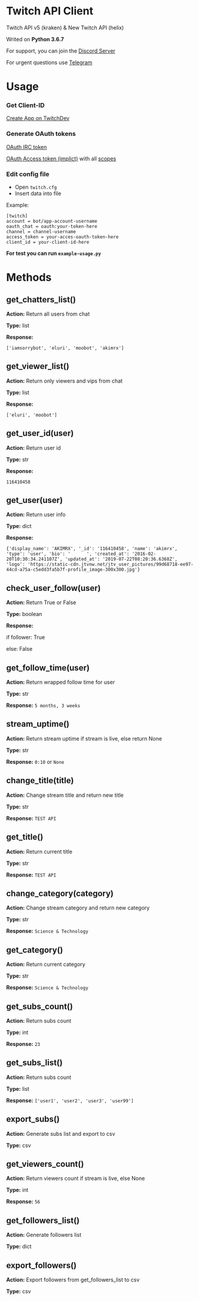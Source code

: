 Twitch API Client
=================

Twitch API v5 (kraken) & New Twitch API (helix)

Writed on **Python 3.6.7**

For support, you can join the [Discord Server](https://discordapp.com/invite/8CtkuDZ)

For urgent questions use [Telegram](https://t.me/akimrx)

Usage
==============================================
### Get Client-ID

[Create App on TwitchDev](https://glass.twitch.tv/console/apps)

### Generate OAuth tokens

[OAuth IRC token](https://twitchapps.com/tmi/)

[OAuth Access token (implict)](https://dev.twitch.tv/docs/authentication/getting-tokens-oauth/#oauth-implicit-code-flow) with all [scopes](https://dev.twitch.tv/docs/authentication/#scopes)


### Edit config file

* Open `twitch.cfg`
* Insert data into file

Example:
```
[twitch]
account = bot/app-account-username
oauth_chat = oauth:your-token-here
channel = channel-username
access_token = your-acces-oauth-token-here
client_id = your-client-id-here
```

**For test you can run `example-usage.py`**

Methods
==============================================

## get_chatters_list()
**Action:** Return all users from chat

**Type:** list

**Response:**
```
['iamsorrybot', 'eluri', 'moobot', 'akimrx']
```

## get_viewer_list()
**Action:** Return only viewers and vips from chat

**Type:** list

**Response:**
```
['eluri', 'moobot']
```

## get_user_id(user)
**Action:** Return user id

**Type:** str

**Response:**
```
116410458
```

## get_user(user)
**Action:** Return user info

**Type:** dict

**Response:**
```
{'display_name': 'AKIMRX', '_id': '116410458', 'name': 'akimrx', 'type': 'user', 'bio': '      ', 'created_at': '2016-02-20T10:30:34.241107Z', 'updated_at': '2019-07-22T08:20:36.6368Z', 'logo': 'https://static-cdn.jtvnw.net/jtv_user_pictures/99d68718-ee97-44cd-a75a-c5edd3fa5b7f-profile_image-300x300.jpg'}
```

## check_user_follow(user)
**Action:** Return True or False

**Type:** boolean

**Response:**

if follower: True

else: False

## get_follow_time(user)
**Action:** Return wrapped follow time for user

**Type:** str

**Response:**
```5 months, 3 weeks```


## stream_uptime()
**Action:** Return stream uptime if stream is live, else return None

**Type:** str

**Response:**
`0:10` or `None`


## change_title(title)
**Action:** Change stream title and return new title

**Type:** str

**Response:**
`TEST API`

## get_title()
**Action:** Return current title

**Type:** str

**Response:**
`TEST API`

## change_category(category)
**Action:** Change stream category and return new category

**Type:** str

**Response:**
`Science & Technology`

## get_category()
**Action:** Return current category

**Type:** str

**Response:**
`Science & Technology`

## get_subs_count()
**Action:** Return subs count

**Type:** int

**Response:**
`23`

## get_subs_list()
**Action:** Return subs count

**Type:** list

**Response:**
`['user1', 'user2', 'user3', 'user99']`

## export_subs()
**Action:** Generate subs list and export to csv

**Type:** csv


## get_viewers_count()
**Action:** Return viewers count if stream is live, else None

**Type:** int

**Response:**
`56`


## get_followers_list()
**Action:** Generate followers list

**Type:** dict


## export_followers()
**Action:** Export followers from get_followers_list to csv

**Type:** csv